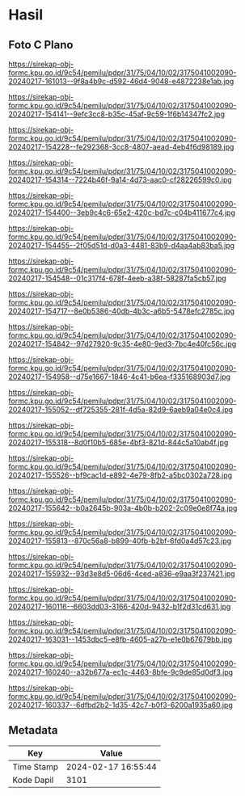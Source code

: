 # Hasil

## Foto C Plano

https://sirekap-obj-formc.kpu.go.id/9c54/pemilu/pdpr/31/75/04/10/02/3175041002090-20240217-161013--9f8a4b9c-d592-46d4-9048-e4872238e1ab.jpg

https://sirekap-obj-formc.kpu.go.id/9c54/pemilu/pdpr/31/75/04/10/02/3175041002090-20240217-154141--9efc3cc8-b35c-45af-9c59-1f6b14347fc2.jpg

https://sirekap-obj-formc.kpu.go.id/9c54/pemilu/pdpr/31/75/04/10/02/3175041002090-20240217-154228--fe292368-3cc8-4807-aead-4eb4f6d98189.jpg

https://sirekap-obj-formc.kpu.go.id/9c54/pemilu/pdpr/31/75/04/10/02/3175041002090-20240217-154314--7224b46f-9a14-4d73-aac0-cf28226599c0.jpg

https://sirekap-obj-formc.kpu.go.id/9c54/pemilu/pdpr/31/75/04/10/02/3175041002090-20240217-154400--3eb9c4c6-65e2-420c-bd7c-c04b411677c4.jpg

https://sirekap-obj-formc.kpu.go.id/9c54/pemilu/pdpr/31/75/04/10/02/3175041002090-20240217-154455--2f05d51d-d0a3-4481-83b9-d4aa4ab83ba5.jpg

https://sirekap-obj-formc.kpu.go.id/9c54/pemilu/pdpr/31/75/04/10/02/3175041002090-20240217-154548--01c317f4-678f-4eeb-a38f-58287fa5cb57.jpg

https://sirekap-obj-formc.kpu.go.id/9c54/pemilu/pdpr/31/75/04/10/02/3175041002090-20240217-154717--8e0b5386-40db-4b3c-a6b5-5478efc2785c.jpg

https://sirekap-obj-formc.kpu.go.id/9c54/pemilu/pdpr/31/75/04/10/02/3175041002090-20240217-154842--97d27920-9c35-4e80-9ed3-7bc4e40fc56c.jpg

https://sirekap-obj-formc.kpu.go.id/9c54/pemilu/pdpr/31/75/04/10/02/3175041002090-20240217-154958--d75e1667-1846-4c41-b6ea-f335168903d7.jpg

https://sirekap-obj-formc.kpu.go.id/9c54/pemilu/pdpr/31/75/04/10/02/3175041002090-20240217-155052--df725355-281f-4d5a-82d9-6aeb9a04e0c4.jpg

https://sirekap-obj-formc.kpu.go.id/9c54/pemilu/pdpr/31/75/04/10/02/3175041002090-20240217-155318--8d0f10b5-685e-4bf3-821d-844c5a10ab4f.jpg

https://sirekap-obj-formc.kpu.go.id/9c54/pemilu/pdpr/31/75/04/10/02/3175041002090-20240217-155526--bf9cac1d-e892-4e79-8fb2-a5bc0302a728.jpg

https://sirekap-obj-formc.kpu.go.id/9c54/pemilu/pdpr/31/75/04/10/02/3175041002090-20240217-155642--b0a2645b-903a-4b0b-b202-2c09e0e8f74a.jpg

https://sirekap-obj-formc.kpu.go.id/9c54/pemilu/pdpr/31/75/04/10/02/3175041002090-20240217-155813--870c56a8-b899-40fb-b2bf-6fd0a4d57c23.jpg

https://sirekap-obj-formc.kpu.go.id/9c54/pemilu/pdpr/31/75/04/10/02/3175041002090-20240217-155932--93d3e8d5-06d6-4ced-a836-e9aa3f237421.jpg

https://sirekap-obj-formc.kpu.go.id/9c54/pemilu/pdpr/31/75/04/10/02/3175041002090-20240217-160116--6603dd03-3166-420d-9432-b1f2d31cd631.jpg

https://sirekap-obj-formc.kpu.go.id/9c54/pemilu/pdpr/31/75/04/10/02/3175041002090-20240217-163031--1453dbc5-e8fb-4605-a27b-e1e0b67679bb.jpg

https://sirekap-obj-formc.kpu.go.id/9c54/pemilu/pdpr/31/75/04/10/02/3175041002090-20240217-160240--a32b677a-ec1c-4463-8bfe-9c9de85d0df3.jpg

https://sirekap-obj-formc.kpu.go.id/9c54/pemilu/pdpr/31/75/04/10/02/3175041002090-20240217-160337--6dfbd2b2-1d35-42c7-b0f3-6200a1935a60.jpg


## Metadata

| Key        | Value               |
| ---------- | ------------------- |
| Time Stamp | 2024-02-17 16:55:44 |
| Kode Dapil | 3101                |



